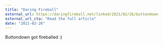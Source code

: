 ```yaml
---
title: "Daring Fireball"
external_url: https://daringfireball.net/linked/2021/02/26/buttondown
external_url_cta: "Read the full article"
date: "2021-02-26"
---
```


Buttondown got fireballed :)
